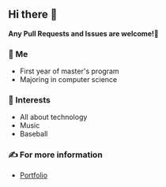 
## Hi there 👋
**Any Pull Requests and Issues are welcome!🤗**

<!--
- 🔭 I’m currently working on ...
- 🌱 I’m currently learning ...
- 👯 I’m looking to collaborate on ...
- 🤔 I’m looking for help with ...
- 💬 Ask me about ...
- 📫 How to reach me: ...
- 😄 Pronouns: ...
- ⚡ Fun fact: ...

![github stats](https://github-readme-stats.vercel.app/api?username=takeyamayuki)
[![Top Langs](https://github-readme-stats.vercel.app/api/top-langs/?username=takeyamayuki)](https://github.com/anuraghazra/github-readme-stats)  
-->

### 👨 Me
  - First year of master's program
  - Majoring in computer science

### 🌱 Interests
  - All about technology
  - Music
  - Baseball  
  
<!--
### 💁 Major Projects
  - RoboCupJunior → [GitHub](https://github.com/takeyamayuki/RCJ_Japan_Soccer2017_PCB), [Article](https://note.com/spinach_egg/n/n5938fe6f424b), [YouTube](https://www.youtube.com/playlist?list=PLkEBRGnKNUILFJv4zKvQkQi69NoT-_FYg)    
  - NonMouse → [GitHub](https://github.com/takeyamayuki/NonMouse2), [Article](https://zenn.dev/ninzin/articles/94b05fdb9edf53), [YouTube](https://youtu.be/SsMxDPGBMD0)
-->

### ✍ For more information
  - [Portfolio](https://takeyamayuki.github.io/about/)
